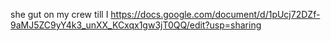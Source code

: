 she gut on my crew till I https://docs.google.com/document/d/1pUcj72DZf-9aMJ5ZC9yY4k3_unXX_KCxqx1gw3jT0QQ/edit?usp=sharing
